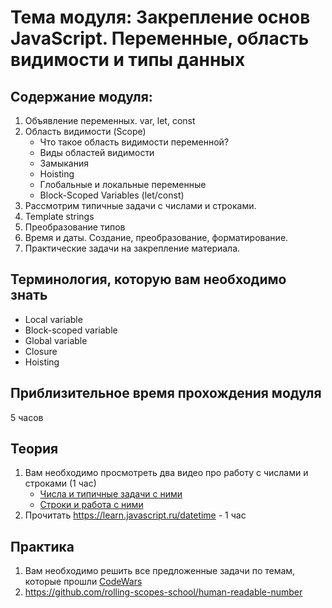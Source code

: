 # Тема модуля: Закрепление основ JavaScript. Переменные, область видимости и типы данных
## Содержание модуля:
1. Объявление переменных. var, let, const
2. Область видимости (Scope)
    - Что такое область видимости переменной? 	
    - Виды областей видимости
    - Замыкания
    - Hoisting 
    - Глобальные и локальные переменные	
    - Block-Scoped Variables (let/const)
3. Рассмотрим типичные задачи с числами и строками.
4. Template strings
5. Преобразование типов 
6. Время и даты. Создание, преобразование, форматирование.  
7. Практические задачи на закрепление материала.

## Терминология, которую вам необходимо знать
- Local variable
- Block-scoped variable
- Global variable
- Closure
- Hoisting

## Приблизительное время прохождения модуля
5 часов

## Теория 
1. Вам необходимо просмотреть два видео про работу с числами и строками (1 час)
    - [Числа и типичные задачи с ними](https://youtu.be/Cf8QnemR0oc)
    - [Строки и работа с ними](https://youtu.be/YZDVqeD3fn8)
2. Прочитать https://learn.javascript.ru/datetime - 1 час

## Практика 
1. Вам необходимо решить все предложенные задачи по темам, которые прошли
   [CodeWars](https://github.com/rolling-scopes-school/tasks/blob/master/tasks/codewars/data-types.md)
2. https://github.com/rolling-scopes-school/human-readable-number
